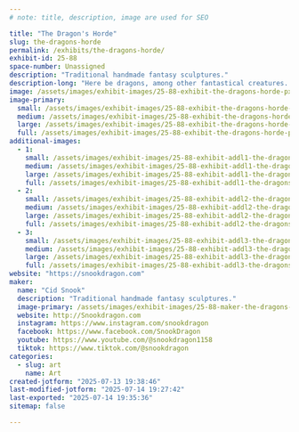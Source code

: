 ```yaml
---
# note: title, description, image are used for SEO

title: "The Dragon's Horde"
slug: the-dragons-horde
permalink: /exhibits/the-dragons-horde/
exhibit-id: 25-88
space-number: Unassigned
description: "Traditional handmade fantasy sculptures."
description-long: "Here be dragons, among other fantastical creatures. Artist Cid Snook specializes in traditional handmade sculptures with a flair for colorful fantasy designs. Everything is handmade without the use of 3d printing or AI image generation."
image: /assets/images/exhibit-images/25-88-exhibit-the-dragons-horde-pxl-20241109-002623842-large.jpg
image-primary: 
  small: /assets/images/exhibit-images/25-88-exhibit-the-dragons-horde-pxl-20241109-002623842-small.jpg
  medium: /assets/images/exhibit-images/25-88-exhibit-the-dragons-horde-pxl-20241109-002623842-medium.jpg
  large: /assets/images/exhibit-images/25-88-exhibit-the-dragons-horde-pxl-20241109-002623842-large.jpg
  full: /assets/images/exhibit-images/25-88-exhibit-the-dragons-horde-pxl-20241109-002623842-full.jpg
additional-images: 
  - 1:
    small: /assets/images/exhibit-images/25-88-exhibit-addl1-the-dragons-horde-pxl-20241109-002619491-small.jpg
    medium: /assets/images/exhibit-images/25-88-exhibit-addl1-the-dragons-horde-pxl-20241109-002619491-medium.jpg
    large: /assets/images/exhibit-images/25-88-exhibit-addl1-the-dragons-horde-pxl-20241109-002619491-large.jpg
    full: /assets/images/exhibit-images/25-88-exhibit-addl1-the-dragons-horde-pxl-20241109-002619491-full.jpg
  - 2:
    small: /assets/images/exhibit-images/25-88-exhibit-addl2-the-dragons-horde-pxl-20241109-002649575-small.jpg
    medium: /assets/images/exhibit-images/25-88-exhibit-addl2-the-dragons-horde-pxl-20241109-002649575-medium.jpg
    large: /assets/images/exhibit-images/25-88-exhibit-addl2-the-dragons-horde-pxl-20241109-002649575-large.jpg
    full: /assets/images/exhibit-images/25-88-exhibit-addl2-the-dragons-horde-pxl-20241109-002649575-full.jpg
  - 3:
    small: /assets/images/exhibit-images/25-88-exhibit-addl3-the-dragons-horde-pxl-20241109-002627219-small.jpg
    medium: /assets/images/exhibit-images/25-88-exhibit-addl3-the-dragons-horde-pxl-20241109-002627219-medium.jpg
    large: /assets/images/exhibit-images/25-88-exhibit-addl3-the-dragons-horde-pxl-20241109-002627219-large.jpg
    full: /assets/images/exhibit-images/25-88-exhibit-addl3-the-dragons-horde-pxl-20241109-002627219-full.jpg
website: "https://snookdragon.com"
maker: 
  name: "Cid Snook"
  description: "Traditional handmade fantasy sculptures."
  image-primary: /assets/images/exhibit-images/25-88-maker-the-dragons-horde-starsdragonetsybanner-medium.jpg
  website: http://Snookdragon.com
  instagram: https://www.instagram.com/snookdragon
  facebook: https://www.facebook.com/SnookDragon
  youtube: https://www.youtube.com/@snookdragon1158
  tiktok: https://www.tiktok.com/@snookdragon
categories: 
  - slug: art
    name: Art
created-jotform: "2025-07-13 19:38:46"
last-modified-jotform: "2025-07-14 19:27:42"
last-exported: "2025-07-14 19:35:36"
sitemap: false

---
```

